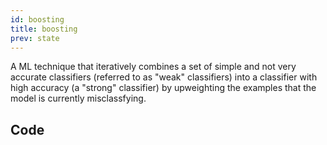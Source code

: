 ```yaml
---
id: boosting
title: boosting
prev: state
---
```


A ML technique that iteratively combines a set of simple and not very accurate classifiers (referred to as "weak" classifiers) into a classifier with high accuracy (a "strong" classifier) by upweighting the examples that the model is currently misclassfying.

## Code